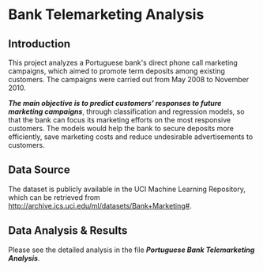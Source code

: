 # Bank Telemarketing Analysis

## Introduction

This project analyzes a Portuguese bank's direct phone call marketing campaigns, which aimed to promote term deposits among existing customers. The campaigns were carried out from May 2008 to November 2010.

***The main objective is to predict customers' responses to future marketing campaigns***, through classification and regression models, so that the bank can focus its marketing efforts on the most responsive customers. The models would help the bank to secure deposits more efficiently, save marketing costs and reduce undesirable advertisements to customers.

## Data Source
The dataset is publicly available in the UCI Machine Learning Repository, which can be retrieved from http://archive.ics.uci.edu/ml/datasets/Bank+Marketing#.

## Data Analysis & Results
Please see the detailed analysis in the file ***Portuguese Bank Telemarketing Analysis***.


